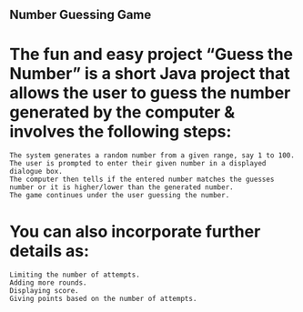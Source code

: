 ## Number Guessing Game

# The fun and easy project “Guess the Number” is a short Java project that allows the user to guess the number generated by the computer & involves the following steps:
    The system generates a random number from a given range, say 1 to 100.
    The user is prompted to enter their given number in a displayed dialogue box.
    The computer then tells if the entered number matches the guesses number or it is higher/lower than the generated number.
    The game continues under the user guessing the number.

# You can also incorporate further details as:
    Limiting the number of attempts.
    Adding more rounds.
    Displaying score.
    Giving points based on the number of attempts.